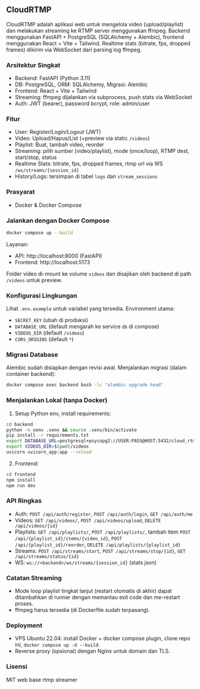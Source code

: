 ## CloudRTMP

CloudRTMP adalah aplikasi web untuk mengelola video (upload/playlist) dan melakukan streaming ke RTMP server menggunakan ffmpeg. Backend menggunakan FastAPI + PostgreSQL (SQLAlchemy + Alembic), frontend menggunakan React + Vite + Tailwind. Realtime stats (bitrate, fps, dropped frames) dikirim via WebSocket dari parsing log ffmpeg.

### Arsitektur Singkat
- Backend: FastAPI (Python 3.11)
- DB: PostgreSQL, ORM: SQLAlchemy, Migrasi: Alembic
- Frontend: React + Vite + Tailwind
- Streaming: ffmpeg dijalankan via subprocess, push stats via WebSocket
- Auth: JWT (bearer), password bcrypt, role: admin/user

### Fitur
- User: Register/Login/Logout (JWT)
- Video: Upload/Hapus/List (+preview via static `/videos`)
- Playlist: Buat, tambah video, reorder
- Streaming: pilih sumber (video/playlist), mode (once/loop), RTMP dest, start/stop, status
- Realtime Stats: bitrate, fps, dropped frames, rtmp url via WS `/ws/streams/{session_id}`
- History/Logs: tersimpan di tabel `logs` dan `stream_sessions`

### Prasyarat
- Docker & Docker Compose

### Jalankan dengan Docker Compose
```bash
docker compose up --build
```

Layanan:
- API: http://localhost:8000 (FastAPI)
- Frontend: http://localhost:5173

Folder video di-mount ke volume `videos` dan disajikan oleh backend di path `/videos` untuk preview.

### Konfigurasi Lingkungan
Lihat `.env.example` untuk variabel yang tersedia. Environment utama:
- `SECRET_KEY` (ubah di produksi)
- `DATABASE_URL` (default mengarah ke service `db` di compose)
- `VIDEOS_DIR` (default `/videos`)
- `CORS_ORIGINS` (default `*`)

### Migrasi Database
Alembic sudah disiapkan dengan revisi awal.
Menjalankan migrasi (dalam container backend):
```bash
docker compose exec backend bash -lc "alembic upgrade head"
```

### Menjalankan Lokal (tanpa Docker)
1. Setup Python env, install requirements:
```bash
cd backend
python -m venv .venv && source .venv/bin/activate
pip install -r requirements.txt
export DATABASE_URL=postgresql+psycopg2://USER:PASS@HOST:5432/cloud_rtmp
export VIDEOS_DIR=$(pwd)/videos
uvicorn uvicorn_app:app --reload
```
2. Frontend:
```bash
cd frontend
npm install
npm run dev
```

### API Ringkas
- Auth: `POST /api/auth/register`, `POST /api/auth/login`, `GET /api/auth/me`
- Videos: `GET /api/videos/`, `POST /api/videos/upload`, `DELETE /api/videos/{id}`
- Playlists: `GET /api/playlists/`, `POST /api/playlists/`, tambah item `POST /api/{playlist_id}/items/{video_id}`, `POST /api/{playlist_id}/reorder`, `DELETE /api/playlists/{playlist_id}`
- Streams: `POST /api/streams/start`, `POST /api/streams/stop/{id}`, `GET /api/streams/status/{id}`
- WS: `ws://<backend>/ws/streams/{session_id}` (stats json)

### Catatan Streaming
- Mode loop playlist tingkat lanjut (restart otomatis di akhir) dapat ditambahkan di runner dengan memantau exit code dan me-restart proses.
- ffmpeg harus tersedia (di Dockerfile sudah terpasang).

### Deployment
- VPS Ubuntu 22.04: install Docker + docker compose plugin, clone repo ini, `docker compose up -d --build`.
- Reverse proxy (opsional) dengan Nginx untuk domain dan TLS.

### Lisensi
MIT
web base rtmp streamer
